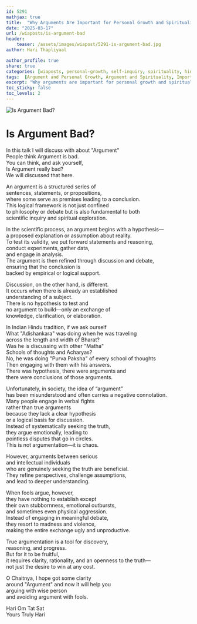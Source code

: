 ```yaml
---          
id: 5291   
mathjax: true           
title:  "Why Arguments Are Important for Personal Growth and Spirituality?"           
date: "2025-03-17"           
url: /wiaposts/is-argument-bad   
header:           
    teaser: /assets/images/wiapost/5291-is-argument-bad.jpg                  
author: Hari Thapliyaal           

author_profile: true           
share: true   
categories: [wiaposts, personal-growth, self-inquiry, spirituality, hinduism, motivation]   
tags:  [Argument and Personal Growth, Argument and Spirituality, Importance of Argument, Why Argument Is Important, Is Argument Bad, How Argument Helps in Personal Growth, Role of Argument in Spirituality]   
excerpt: "Why arguments are important for personal growth and spirituality? In this article, I share my insights on how arguments can help you uncover the truth and find happiness and fulfillment by using logical reasoning."   
toc_sticky: false   
toc_levels: 2   
---   
```

   
![Is Argument Bad?](/assets/images/wiapost/5291-is-argument-bad.jpg)   
   
# Is Argument Bad?   
   
In this talk I will discuss with about "Argument"   
People think Argument is bad.    
You can think, and ask yourself,    
Is Argument really bad?    
We will discussed that here.   
   
An argument is a structured series of   
sentences, statements, or propositions,   
where some serve as premises leading to a conclusion.   
This logical framework is not just confined   
to philosophy or debate but is also fundamental to both   
scientific inquiry and spiritual exploration.   
   
In the scientific process, an argument begins with a hypothesis—   
a proposed explanation or assumption about reality.   
To test its validity, we put forward statements and reasoning,   
conduct experiments, gather data,   
and engage in analysis.   
The argument is then refined through discussion and debate,   
ensuring that the conclusion is   
backed by empirical or logical support.   
   
Discussion, on the other hand, is different.   
It occurs when there is already an established   
understanding of a subject.   
There is no hypothesis to test and   
no argument to build—only an exchange of   
knowledge, clarification, or elaboration.   
   
In Indian Hindu tradition, if we ask ourself   
What "Adishankara" was doing when he was traveling   
across the length and width of Bharat?   
Was he is discussing with other  "Matha"   
Schools of thoughts and Acharyas?   
No, he was doing "Purva Paksha" of every school of thoughts   
Then engaging with them with his answers.   
There was hypothesis, there were arguments and   
there were conclusions of those arguments.   
   
Unfortunately, in society, the idea of “argument”   
has been misunderstood and often carries a negative connotation.   
Many people engage in verbal fights   
rather than true arguments   
because they lack a clear hypothesis   
or a logical basis for discussion.   
Instead of systematically seeking the truth,   
they argue emotionally, leading to   
pointless disputes that go in circles.   
This is not argumentation—it is chaos.   
   
However, arguments between serious   
and intellectual individuals   
who are genuinely seeking the truth are beneficial.   
They refine perspectives, challenge assumptions,   
and lead to deeper understanding.   
   
When fools argue, however,   
they have nothing to establish except   
their own stubbornness, emotional outbursts,   
and sometimes even physical aggression.   
Instead of engaging in meaningful debate,   
they resort to madness and violence,   
making the entire exchange ugly and unproductive.   
   
True argumentation is a tool for discovery,   
reasoning, and progress.   
But for it to be fruitful,   
it requires clarity, rationality, and an openness to the truth—   
not just the desire to win at any cost.   
   
O Chaitnya, I hope got some clarity   
around "Argument" and now it will help you    
arguing with wise person    
and avoiding argument with fools.   
   
Hari Om Tat Sat      
Yours Truly Hari   

